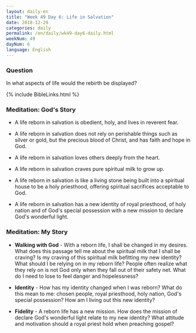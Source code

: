 ```yaml
---
layout: daily-en
title: "Week 49 Day 6: Life in Salvation"
date: 2018-12-29 
categories: daily
permalink: /en/daily/wk49-day6-daily.html
weekNum: 49
dayNum: 6
language: English
---
```


### Question     
In what aspects of life would the rebirth be displayed?

{% include BibleLinks.html %} 

### Meditation: God's Story   
+ A life reborn in salvation is obedient, holy, and lives in reverent fear. 

+ A life reborn in salvation does not rely on perishable things such as silver or gold, but the precious blood of Christ, and has faith and hope in God. 

+ A life reborn in salvation loves others deeply from the heart. 

+ A life reborn in salvation craves pure spiritual milk to grow up. 

+ A life reborn in salvation is like a living stone being built into a spiritual house to be a holy priesthood, offering spiritual sacrifices acceptable to God. 

+ A life reborn in salvation has a new identity of royal priesthood, of holy nation and of God's special possession with a new mission to declare God's wonderful light. 

### Meditation: My Story   
+ **Walking with God** - With a reborn life, I shall be changed in my desires. What does this passage tell me about the spiritual milk that I shall be craving? Is my craving of this spiritual milk befitting my new identity? What should I be relying on in my reborn life? People often realize what they rely on is not God only when they fall out of their safety net. What do I need to lose to feel danger and hopelessness? 

+ **Identity** - How has my identity changed when I was reborn? What do this mean to me: chosen people, royal priesthood, holy nation, God's special possession? How am I living out this new identity? 

+ **Fidelity** - A reborn life has a new mission. How does the mission of declare God's wonderful light relate to my new identity? What attitude and motivation should a royal priest hold when preaching gospel? 
